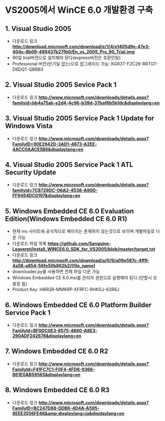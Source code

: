# VS2005에서 WinCE 6.0 개발환경 구축

## 1. Visual Studio 2005
- 다운로드 링크 **http://download.microsoft.com/download/e/1/4/e1405d9e-47e3-404c-8b09-489437b27fb0/En_vs_2005_Pro_90_Trial.img**
- 90일 trial버젼으로 설치해야 된다(express버전은 호환안됨)
- Professional 버전(만기일 없는)으로 업그레이드 가능: KGR3T-F2C26-RRTGT-D6DQT-QBBB3

## 2. Visual Studio 2005 Sevice Pack 1
- 다운로드 링크 **http://www.microsoft.com/downloads/details.aspx?familyid=bb4a75ab-e2d4-4c96-b39d-37baf6b5b1dc&displaylang=en**

## 3. Visual Studio 2005 Service Pack 1 Update for Windows Vista
- 다운로드 링크 **http://www.microsoft.com/downloads/details.aspx?FamilyID=90E2942D-3AD1-4873-A2EE-4ACC0AACE5B6&displaylang=en**

## 4. Visual Studio 2005 Service Pack 1 ATL Security Update
- 다운로드 링크 **http://www.microsoft.com/downloads/details.aspx?familyid=7C8729DC-06A2-4538-A90D-FF9464DC0197&displaylang=en**

## 5. Windows Embedded CE 6.0 Evaluation Edition(Windows Embedded CE 6.0 R1)
- 현재 ms 사이트에 공식적으로 페이지는 존재하지 않는것으로 보이며 개별파일로 다운 가능
- 다운로드 파일 목록 **https://github.com/Sanguine-Leaveret/Install_WINCE6.0_SDK_for_VS2005/blob/master/target.txt**
- 다운로드 링크 **http://download.microsoft.com/download/a/0/9/a09e587c-4ff9-4a58-a854-56fe50b862b2/[file_name]**
- downloader.py를 사용하면 전체 파일 다운 가능
- Windows Embedded CE 6.0.msi를 관리자 권한으로 실행해야 된다.(안할시 오류창 뜸)
- Product Key: H8RQR-MMKRP-XFRFC-9HKGJ-82R6J

## 6. Windows Embedded CE 6.0 Platform Builder Service Pack 1
- 다운로드 링크 **http://www.microsoft.com/downloads/details.aspx?FamilyId=BF0DC0E3-8575-4860-A8E3-290ADF242678&displaylang=en**

## 7. Windows Embedded CE 6.0 R2
- 다운로드 링크 **http://www.microsoft.com/downloads/details.aspx?FamilyId=F41FC7C1-F0F4-4FD6-9366-B61E0AB59565&displaylang=en**

## 8. Windows Embedded CE 6.0 R3
- 다운로드 링크 **http://www.microsoft.com/downloads/details.aspx?FamilyID=BC247D88-DDB6-4D4A-A595-8EEE3556FE46&amp;displaylang=ja&displaylang=en**
